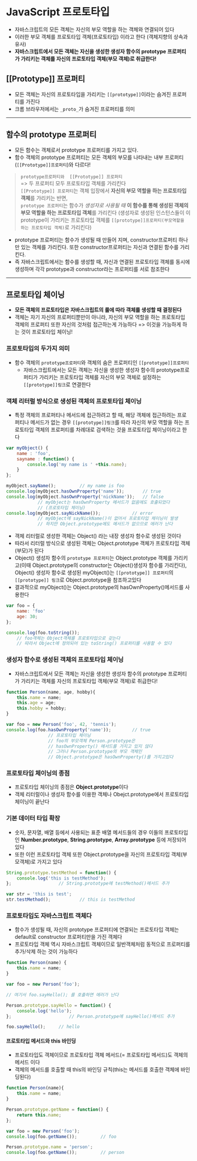 # JavaScript 프로토타입
* 자바스크립트의 모든 객체는 자신의 부모 역할을 하는 객체와 연결되어 있다
* 이러한 부모 객체를 프로토타입 객체(프로토타입) 이라고 한다
(객체지향의 상속과 유사)
* **자바스크립트에서 모든 객체는 자신을 생성한 생성자 함수의 prototype 프로퍼티가 가리키는 객체를 자신의 프로토타입 객체(부모 객체)로 취급한다!**


## [[Prototype]] 프로퍼티
* 모든 객체는 자신의 프로토타입을 가리키는 `[[prototype]]`이라는 숨겨진 프로퍼티를 가진다
* 크롬 브라우저에서는 `_proto_`가 숨겨진 프로퍼티를 의미

- - - -

## 함수의 prototype 프로퍼티
* 모든 함수는 객체로서 prototype 프로퍼티를 가지고 있다.
* 함수 객체의 prototype 프로퍼티는 모든 객체의 부모를 나타내는 내부 프로퍼티(`[[Prototype]]프로퍼티`)와 다르다!
> `prototype프로퍼티와  [[Prototype]] 프로퍼티`  
> => 두 프로퍼티 모두 프로토타입 객체를 가리킨다  
> `[[Prototype]] 프로퍼티`는 객체 입장에서 **자신의 부모 역할을 하는 프로토타입 객체**를 가리키는 반면,  
> `prototype 프로퍼티`는 함수가 _생성자로 사용될 때_ **이 함수를 통해 생성된 객체의 부모 역할을 하는 프로토타입 객체**를 가리킨다 (생성자로 생성된 인스턴스들이 이 prototype이 가리키는 프로토타입 객체를 `[[prototype]]프로퍼티(부모역할을 하는 프로토타입 객체)`로 가리킨다)  


* prototype 프로퍼티는 함수가 생성될 때 만들어 지며, constructor프로퍼티 하나만 있는 객체를 가리킨다. 또한 constructor프로퍼티는 자신과 연결된 함수를 가리킨다.
* 즉 자바스크립트에서는 함수를 생성할 때, 자신과 연결된 프로토타입 객체를 동시에 생성하며 각각 prototype과 constructor라는 프로퍼티를 서로 참조한다


- - - -

## 프로토타입 체이닝
* **모든 객체의 프로토타입은 자바스크립트의 룰에 따라 객체를 생성할 때 결정된다**
* 객체는 자기 자신의 프로퍼티뿐만이 아니라, 자신의 부모 역할을 하는 프로토타입 객체의 프로퍼티 또한 자신의 것처럼 접근하는게 가능하다 => 이것을 가능하게 하는 것이 프로토타입 체이닝!
### 프로토타입의 두가지 의미
* 함수 객체의 `prototype프로퍼티`와 객체의 숨은 프로퍼티인 `[[prototype]]프로퍼티` 
	* 자바스크립트에서는 모든 객체는 자신을 생성한 생성자 함수의 prototype프로퍼티가 가리키는 프로토타입 객체를 자신의 부모 객체로 설정하는 `[[prototype]]링크`로 연결한다



### 객체 리터럴 방식으로 생성된 객체의 프로토타입 체이닝
* 특정 객체의 프로퍼티나 메서드에 접근하려고 할 때, 해당 객체에 접근하려는 프로퍼티나 메서드가 없는 경우 `[[prototype]]링크`를 따라 자신의 부모 역할을 하는 프로토타입 객체의 프로퍼티를 차례대로 검색하는 것을 프로토타입 체이닝이라고 한다
``` javascript
var myObject() {
	name : 'foo',
	sayname : function() {
		console.log('my name is ' +this.name);
	}
};

myObject.sayName();			// my name is foo
console.log(myObject.hasOwnProperty('name'));		// true
console.log(myObject.hasOwnProperty('nickName'));	// false
			// myObject는 hasOwnProperty 메서드가 없음에도 호출되었다
			// (프로토타입 체이닝)
console.log(myObject.sayNickName());			// error
			// myObject에 sayNickName()이 없어서 프로토타입 체이닝이 발생
			// 하지만 Object.prototype에도 메서드가 없으므로 에러가 난다
```
* 객체 리터럴로 생성한 객체는 Object() 라는 내장 생성자 함수로 생성된 것이다
* 따라서 리터럴 방식으로 생성된 객체는 Object.prototype 객체가 프로토타입 객체(부모)가 된다
* Object() 생성자 함수의 `prototype 프로퍼티`는 Object.prototype 객체를 가리키고(이때 Object.prototype의 constructor는 Object()생성자 함수를 가리킨다), Object() 생성자 함수로 생성된 myObject()는 `[[prototype]] 프로퍼티`의 `[[prototype]] 링크`로 Object.prototype을 참조하고있다
* 결과적으로 myObject()는 Object.prototype의 hasOwnProperty()메서드를 사용한다
``` javascript
var foo = {
	name: 'foo'
	age: 30;
};

console.log(foo.toString());
	// foo객체는 Object객체를 프로토타입으로 갖는다
	// 따라서 Object에 정의되어 있는 toString() 프로퍼티를 사용할 수 있다
```



### 생성자 함수로 생성된 객체의 프로토타입 체이닝
* 자바스크립트에서 모든 객체는 자신을 생성한 생성자 함수의 prototype 프로퍼티가 가리키는 객체를 자신의 프로토타입 객체(부모 객체)로 취급한다!
``` javascript
function Person(name, age, hobby){
	this.name = name;
	this.age = age;
	this.hobby = hobby;
}

var foo = new Person('foo', 42, 'tennis');
console.log(foo.hasOwnProperty('name'));		// true
				// 프로토타입 체이닝
				// foo의 부모객체 Person.prototype은
				// hasOwnProperty() 메서드를 가지고 있지 않다
				// 그러나 Person.prototype의 부모 객체인
				// Object.prototype은 hasOwnProperty()를 가지고있다
```

### 프로토타입 체이닝의 종점
* 프로토타입 체이닝의 종점은 **Object.prototype**이다
* 객체 리터럴이나 생성자 함수를 이용한 객체나 Obejct.prototype에서 프로토타입 체이닝이 끝난다

### 기본 데이터 타입 확장
* 숫자, 문자열, 배열 등에서 사용되는 표준 배열 메서드들의 경우 이들의 프로토타입인 **Number.prototype**, **String.prototype**, **Array.prototype** 등에 저장되어 있다
* 또한 이런 프로토타입 객체 또한 Object.prototype을 자신의 프로토타입 객체(부모객체)로 가지고 있다
``` javascript
String.prototype.testMethod = function() {
	console.log('this is testMethod');
};					// String.prototype에 testMethod()메서드 추가

var str = 'this is test';
str.testMethod();			// this is testMethod
```


### 프로토타입도 자바스크립트 객체다
* 함수가 생성될 때, 자신의 prototype 프로퍼티에 연결되는 프로토타입 객체는 default로 constructor 프로퍼티만을 가진 객체다
* 프로토타입 객체 역시 자바스크립트 객체이므로 일반객체처럼 동적으로 프로퍼티를 추가/삭제 하는 것이 가능하다
``` javascript
function Person(name) {
	this.name = name;
}

var foo = new Person('foo');

// 여기서 foo.sayHello(); 를 호출하면 에러가 난다

Person.prototype.sayHello = function() {
	console.log('hello');
};						// Person.prototype에 sayHello()메서드 추가

foo.sayHello();		// hello
```


#### 프로토타입 메서드와 this 바인딩
* 프로토타입도 객체이므로 프로토타입 객체 메서드(= 프로토타입 메서드)도 객체의 메서드 이다
* 객체의 메서드를 호출할 때 this의 바인딩 규칙(this는 메서드를 호출한 객체에 바인딩된다)
``` javascript
function Person(name){
	this.name = name;
}

Person.prototype.getName = function() {
	return this.name;
};

var foo = new Person('foo');
console.log(foo.getName());			// foo

Person.prototype.name = 'person';
console.log(foo.getName());			// person
```





